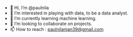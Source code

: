 - 👋 Hi, I’m @paulnila
- 👀 I’m interested in playing with data, to be a data analyst.
- 🌱 I’m currently learning machine learning.
- 💞️ I’m looking to collaborate on projects.
- 📫 How to reach : paulnilanjan39@gmail.com
 
<!---
paulnila/paulnila is a ✨ special ✨ repository because its `README.md` (this file) appears on your GitHub profile.
You can click the Preview link to take a look at your changes.
--->

